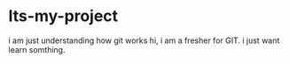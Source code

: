 # Its-my-project
i am just understanding how git works
hi, i am a fresher for GIT. i just want learn somthing.
